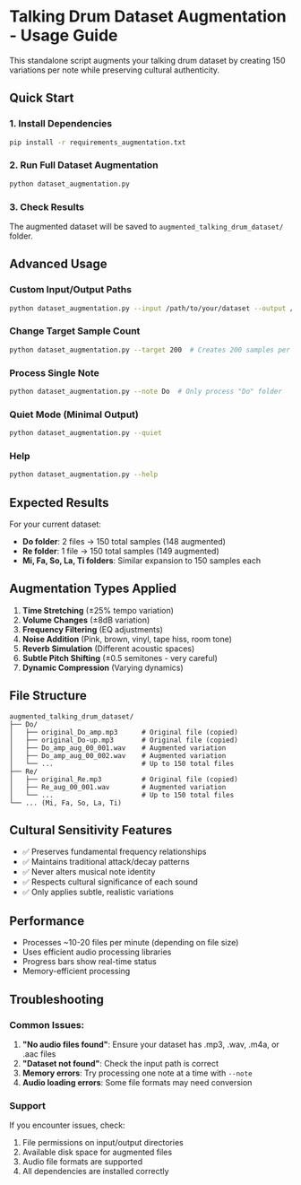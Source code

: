 # Talking Drum Dataset Augmentation - Usage Guide

This standalone script augments your talking drum dataset by creating 150 variations per note while preserving cultural authenticity.

## Quick Start

### 1. Install Dependencies
```bash
pip install -r requirements_augmentation.txt
```

### 2. Run Full Dataset Augmentation
```bash
python dataset_augmentation.py
```

### 3. Check Results
The augmented dataset will be saved to `augmented_talking_drum_dataset/` folder.

## Advanced Usage

### Custom Input/Output Paths
```bash
python dataset_augmentation.py --input /path/to/your/dataset --output /path/to/augmented/dataset
```

### Change Target Sample Count
```bash
python dataset_augmentation.py --target 200  # Creates 200 samples per note
```

### Process Single Note
```bash
python dataset_augmentation.py --note Do  # Only process "Do" folder
```

### Quiet Mode (Minimal Output)
```bash
python dataset_augmentation.py --quiet
```

### Help
```bash
python dataset_augmentation.py --help
```

## Expected Results

For your current dataset:
- **Do folder**: 2 files → 150 total samples (148 augmented)
- **Re folder**: 1 file → 150 total samples (149 augmented)
- **Mi, Fa, So, La, Ti folders**: Similar expansion to 150 samples each

## Augmentation Types Applied

1. **Time Stretching** (±25% tempo variation)
2. **Volume Changes** (±8dB variation)  
3. **Frequency Filtering** (EQ adjustments)
4. **Noise Addition** (Pink, brown, vinyl, tape hiss, room tone)
5. **Reverb Simulation** (Different acoustic spaces)
6. **Subtle Pitch Shifting** (±0.5 semitones - very careful)
7. **Dynamic Compression** (Varying dynamics)

## File Structure

```
augmented_talking_drum_dataset/
├── Do/
│   ├── original_Do_amp.mp3      # Original file (copied)
│   ├── original_Do-up.mp3       # Original file (copied)
│   ├── Do_amp_aug_00_001.wav    # Augmented variation
│   ├── Do_amp_aug_00_002.wav    # Augmented variation
│   └── ...                      # Up to 150 total files
├── Re/
│   ├── original_Re.mp3          # Original file (copied)
│   ├── Re_aug_00_001.wav        # Augmented variation
│   └── ...                      # Up to 150 total files
└── ... (Mi, Fa, So, La, Ti)
```

## Cultural Sensitivity Features

- ✅ Preserves fundamental frequency relationships
- ✅ Maintains traditional attack/decay patterns
- ✅ Never alters musical note identity
- ✅ Respects cultural significance of each sound
- ✅ Only applies subtle, realistic variations

## Performance

- Processes ~10-20 files per minute (depending on file size)
- Uses efficient audio processing libraries
- Progress bars show real-time status
- Memory-efficient processing

## Troubleshooting

### Common Issues:

1. **"No audio files found"**: Ensure your dataset has .mp3, .wav, .m4a, or .aac files
2. **"Dataset not found"**: Check the input path is correct
3. **Memory errors**: Try processing one note at a time with `--note`
4. **Audio loading errors**: Some file formats may need conversion

### Support

If you encounter issues, check:
1. File permissions on input/output directories
2. Available disk space for augmented files
3. Audio file formats are supported
4. All dependencies are installed correctly
